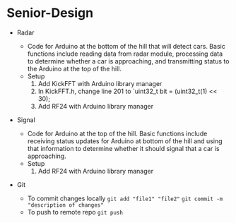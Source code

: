 # Senior-Design

  - Radar
    - Code for Arduino at the bottom of the hill that will detect cars. Basic functions include reading data from radar module, processing data to determine whether a car is
    approaching, and transmitting status to the Arduino at the top of the hill.
    - Setup
      1. Add KickFFT with Arduino library manager
      2. In KickFFT.h, change line 201 to `uint32_t bit = (uint32_t(1) << 30); 
      3. Add RF24 with Arduino library manager
    
  
  - Signal
    - Code for Arduino at the top of the hill. Basic functions include receiving status updates for Arduino at bottom of the hill and using that information to determine whether 
    it should signal that a car is approaching.
    - Setup
      1. Add RF24 with Arduino library manager
      
  
  - Git
    - To commit changes locally
      `git add "file1" "file2"`
      `git commit -m "description of changes"`
    - To push to remote repo
      `git push`
  
